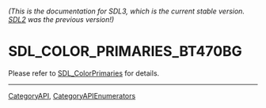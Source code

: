 ###### (This is the documentation for SDL3, which is the current stable version. [SDL2](https://wiki.libsdl.org/SDL2/) was the previous version!)
# SDL_COLOR_PRIMARIES_BT470BG

Please refer to [SDL_ColorPrimaries](SDL_ColorPrimaries) for details.

----
[CategoryAPI](CategoryAPI), [CategoryAPIEnumerators](CategoryAPIEnumerators)

